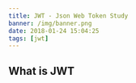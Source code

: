 ```yaml
---
title: JWT - Json Web Token Study
banner: /img/banner.png
date: 2018-01-24 15:04:25
tags: [jwt]
---
```



## What is JWT